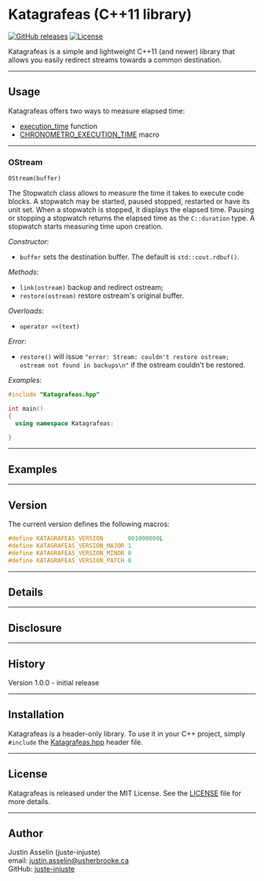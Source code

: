 # Katagrafeas (C++11 library)

[![GitHub releases](https://img.shields.io/github/v/release/juste-injuste/Katagrafeas.svg)](https://github.com/juste-injuste/Katagrafeas/releases)
[![License](https://img.shields.io/github/license/juste-injuste/Katagrafeas.svg)](LICENSE)

Katagrafeas is a simple and lightweight C++11 (and newer) library that allows you easily redirect streams towards a common destination.

---

## Usage

Katagrafeas offers two ways to measure elapsed time:
* [execution_time](#execution_time) function
* [CHRONOMETRO_EXECUTION_TIME](#CHRONOMETRO_EXECUTION_TIME) macro

---

### OStream

```
OStream(buffer)
```
The Stopwatch class allows to measure the time it takes to execute code blocks. A stopwatch may be started, paused stopped, restarted or have its unit set. When a stopwatch is stopped, it displays the elapsed time. Pausing or stopping a stopwatch returns the elapsed time as the `C::duration` type. A stopwatch starts measuring time upon creation.

_Constructor_:
* `buffer` sets the destination buffer. The default is `std::cout.rdbuf()`.

_Methods_:
* `link(ostream)` backup and redirect ostream;
* `restore(ostream)` restore ostream's original buffer.

_Overloads_:
* `operator <<(text)`

_Error_:
* `restore()` will issue `"error: Stream: couldn't restore ostream; ostream not found in backups\n"` if the ostream couldn't be restored.

_Examples_:
```cpp
#include "Katagrafeas.hpp"

int main()
{
  using namespace Katagrafeas;

}
```

---

## Examples

---

## Version

The current version defines the following macros:
```cpp
#define KATAGRAFEAS_VERSION       001000000L
#define KATAGRAFEAS_VERSION_MAJOR 1
#define KATAGRAFEAS_VERSION_MINOR 0
#define KATAGRAFEAS_VERSION_PATCH 0
```

---

## Details

---

## Disclosure

---

## History

Version 1.0.0 - initial release

---

## Installation

Katagrafeas is a header-only library. To use it in your C++ project, simply `#include` the [Katagrafeas.hpp](include/Katagrafeas.hpp) header file.

---

## License

Katagrafeas is released under the MIT License. See the [LICENSE](LICENSE) file for more details.

---

## Author

Justin Asselin (juste-injuste)  
email: justin.asselin@usherbrooke.ca  
GitHub: [juste-injuste](https://github.com/juste-injuste)